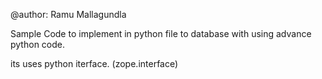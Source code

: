 @author: Ramu Mallagundla

Sample Code to implement in python file to database with using advance python code.

its uses python iterface. (zope.interface)



